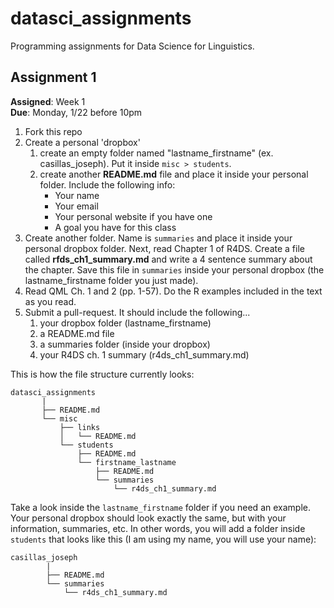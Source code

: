 datasci_assignments
===================

Programming assignments for Data Science for Linguistics.

## Assignment 1

**Assigned**: Week 1  
**Due**: Monday, 1/22 before 10pm  

1. Fork this repo
2. Create a personal 'dropbox'
    1. create an empty folder named "lastname\_firstname" (ex. 
    casillas\_joseph). Put it inside ```misc > students```.
    2. create another **README.md** file and place it inside your personal 
    folder. Include the following info:
        - Your name
        - Your email
        - Your personal website if you have one
        - A goal you have for this class
3. Create another folder. Name is ```summaries``` and place it inside your 
personal dropbox folder. Next, read Chapter 1 of R4DS. Create a file called 
**rfds\_ch1\_summary.md** and write a 4 sentence summary about the chapter. 
Save this file in ```summaries``` inside your personal dropbox (the 
lastname\_firstname folder you just made). 
4. Read QML Ch. 1 and 2 (pp. 1-57). Do the R examples included in the text as
you read.
5. Submit a pull-request. It should include the following...
	1. your dropbox folder (lastname\_firstname)
	2. a README.md file
    3. a summaries folder (inside your dropbox)
	4. your R4DS ch. 1 summary (r4ds_ch1_summary.md)

This is how the file structure currently looks:

```
datasci_assignments
       |
       ├── README.md
       └── misc
           ├── links
           │   └── README.md
           └── students
               ├── README.md
               └── firstname_lastname
                   ├── README.md
                   └── summaries
                       └── r4ds_ch1_summary.md
```

Take a look inside the ```lastname_firstname``` folder if you need an example. 
Your personal dropbox should look exactly the same, but with your information, 
summaries, etc. In other words, you will add a folder inside ```students``` 
that looks like this (I am using my name, you will use your name): 

```
casillas_joseph
        |
        ├── README.md
        └── summaries
            └── r4ds_ch1_summary.md
```
